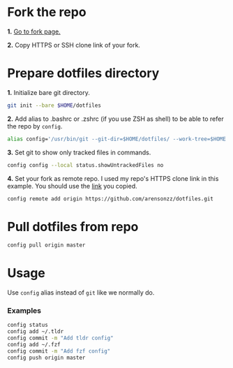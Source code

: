 # **Fork the repo**
**1.** [Go to fork page.](https://github.com/arensonzz/dotfiles/fork)

**2.** Copy HTTPS or SSH clone link of your fork.

# **Prepare dotfiles directory**

**1.** Initialize bare git directory.

```sh
git init --bare $HOME/dotfiles
```

**2.** Add alias to .bashrc or .zshrc (if you use ZSH as shell) to be able to refer the repo by `config`.

```sh
alias config='/usr/bin/git --git-dir=$HOME/dotfiles/ --work-tree=$HOME'
```
**3.** Set git to show only tracked files in commands.

```sh
config config --local status.showUntrackedFiles no
```
**4.** Set your fork as remote repo. I used my repo's HTTPS clone link in this example. You should use the [link](#Fork-the-repo) you copied.

```sh
config remote add origin https://github.com/arensonzz/dotfiles.git

```

# **Pull dotfiles from repo**
```sh
config pull origin master
```
# **Usage**
Use `config` alias instead of `git` like we normally do.

### **Examples**
```sh
config status
config add ~/.tldr
config commit -m "Add tldr config"
config add ~/.fzf
config commit -m "Add fzf config"
config push origin master
```


